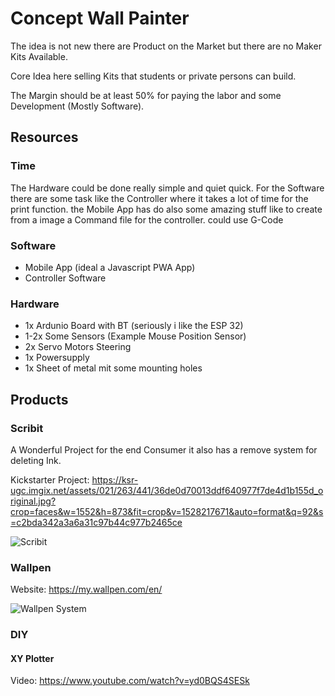 # Concept Wall Painter

The idea is not new there are Product on the Market but there are no Maker Kits Available.

Core Idea here selling Kits that students or private persons can build.

The Margin should be at least 50% for paying the labor and some Development (Mostly Software).

## Resources

### Time
The Hardware could be done really simple and quiet quick. 
For the Software there are some task like the Controller where it takes a lot of time for the print function.
the Mobile App has do also some amazing stuff like to create from a image a Command file for the controller. could use G-Code

### Software

* Mobile App (ideal a Javascript PWA App)
* Controller Software

### Hardware

* 1x Ardunio Board with BT (seriously i like the ESP 32)
* 1-2x Some Sensors (Example Mouse Position Sensor)
* 2x Servo Motors Steering
* 1x Powersupply
* 1x Sheet of metal mit some mounting holes

## Products

### Scribit

A Wonderful Project for the end Consumer it also has a remove system for deleting Ink.

Kickstarter Project: https://ksr-ugc.imgix.net/assets/021/263/441/36de0d70013ddf640977f7de4d1b155d_original.jpg?crop=faces&w=1552&h=873&fit=crop&v=1528217671&auto=format&q=92&s=c2bda342a3a6a31c97b44c977b2465ce

![Scribit](https://ksr-ugc.imgix.net/assets/021/263/441/36de0d70013ddf640977f7de4d1b155d_original.jpg?crop=faces&w=1552&h=873&fit=crop&v=1528217671&auto=format&q=92&s=c2bda342a3a6a31c97b44c977b2465ce)


### Wallpen

Website: https://my.wallpen.com/en/

![Wallpen System](https://i.ytimg.com/vi/W6tkotN95PA/hqdefault.jpg)


### DIY

#### XY Plotter
Video: https://www.youtube.com/watch?v=yd0BQS4SESk

